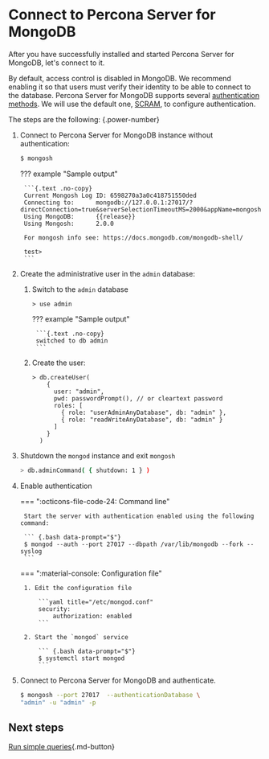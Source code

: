 # Connect to Percona Server for MongoDB

After you have successfully installed and started Percona Server for MongoDB, let's connect to it.

By default, access control is disabled in MongoDB. We recommend enabling it so that users must verify their identity to be able to connect to the database. Percona Server for MongoDB supports several [authentication methods](authentication.md). We will use the default one, [SCRAM](authentication.md#scram), to configure authentication.

The steps are the following:
{.power-number}

1. Connect to Percona Server for MongoDB instance without authentication:

    ```{.bash data-prompt="$"}
    $ mongosh
    ```

    ??? example "Sample output"

        ```{.text .no-copy}
        Current Mongosh Log ID:	6598270a3a0c418751550ded
        Connecting to:		mongodb://127.0.0.1:27017/?directConnection=true&serverSelectionTimeoutMS=2000&appName=mongosh+2.0.0
        Using MongoDB:		{{release}}
        Using Mongosh:		2.0.0    

        For mongosh info see: https://docs.mongodb.com/mongodb-shell/    

        test>
        ```

2. Create the administrative user in the `admin` database:

    1. Switch to the `admin` database

        ```{.javascript data-prompt=">"}
        > use admin
        ```

        ??? example "Sample output"

            ```{.text .no-copy}
            switched to db admin
            ```

    2. Create the user:

        ```{.javascript data-prompt=">"}
        > db.createUser(
            {
              user: "admin",
              pwd: passwordPrompt(), // or cleartext password
              roles: [
                { role: "userAdminAnyDatabase", db: "admin" },
                { role: "readWriteAnyDatabase", db: "admin" }
              ]
            }
          )
        ```

3. Shutdown the `mongod` instance and exit `mongosh`

    ``` {.bash data-prompt=">"}
    > db.adminCommand( { shutdown: 1 } )
    ```

4. Enable authentication

    === ":octicons-file-code-24: Command line"

        Start the server with authentication enabled using the following command: 

        ``` {.bash data-prompt="$"}
        $ mongod --auth --port 27017 --dbpath /var/lib/mongodb --fork --syslog
        ```

    === ":material-console: Configuration file"

        1. Edit the configuration file

            ```yaml title="/etc/mongod.conf"
            security:
                authorization: enabled
            ```          

        2. Start the `mongod` service

            ``` {.bash data-prompt="$"}
            $ systemctl start mongod
            ```

5. Connect to Percona Server for MongoDB and authenticate.
    
    ``` {.bash data-prompt="$"}
    $ mongosh --port 27017  --authenticationDatabase \
    "admin" -u "admin" -p
    ```

## Next steps

[Run simple queries](crud.md){.md-button}




